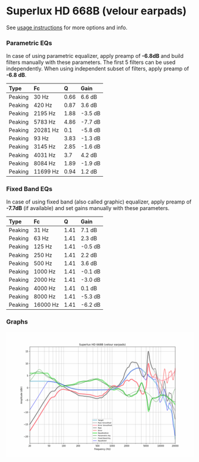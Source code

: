 # Superlux HD 668B (velour earpads)
See [usage instructions](https://github.com/jaakkopasanen/AutoEq#usage) for more options and info.

### Parametric EQs
In case of using parametric equalizer, apply preamp of **-6.8dB** and build filters manually
with these parameters. The first 5 filters can be used independently.
When using independent subset of filters, apply preamp of **-6.8 dB**.

| Type    | Fc       |    Q | Gain    |
|:--------|:---------|:-----|:--------|
| Peaking | 30 Hz    | 0.66 | 6.6 dB  |
| Peaking | 420 Hz   | 0.87 | 3.6 dB  |
| Peaking | 2195 Hz  | 1.88 | -3.5 dB |
| Peaking | 5783 Hz  | 4.86 | -7.7 dB |
| Peaking | 20281 Hz | 0.1  | -5.8 dB |
| Peaking | 93 Hz    | 3.83 | -1.3 dB |
| Peaking | 3145 Hz  | 2.85 | -1.6 dB |
| Peaking | 4031 Hz  | 3.7  | 4.2 dB  |
| Peaking | 8084 Hz  | 1.89 | -1.9 dB |
| Peaking | 11699 Hz | 0.94 | 1.2 dB  |

### Fixed Band EQs
In case of using fixed band (also called graphic) equalizer, apply preamp of **-7.7dB**
(if available) and set gains manually with these parameters.

| Type    | Fc       |    Q | Gain    |
|:--------|:---------|:-----|:--------|
| Peaking | 31 Hz    | 1.41 | 7.1 dB  |
| Peaking | 63 Hz    | 1.41 | 2.3 dB  |
| Peaking | 125 Hz   | 1.41 | -0.5 dB |
| Peaking | 250 Hz   | 1.41 | 2.2 dB  |
| Peaking | 500 Hz   | 1.41 | 3.6 dB  |
| Peaking | 1000 Hz  | 1.41 | -0.1 dB |
| Peaking | 2000 Hz  | 1.41 | -3.0 dB |
| Peaking | 4000 Hz  | 1.41 | 0.1 dB  |
| Peaking | 8000 Hz  | 1.41 | -5.3 dB |
| Peaking | 16000 Hz | 1.41 | -6.2 dB |

### Graphs
![](./Superlux%20HD%20668B%20(velour%20earpads).png)